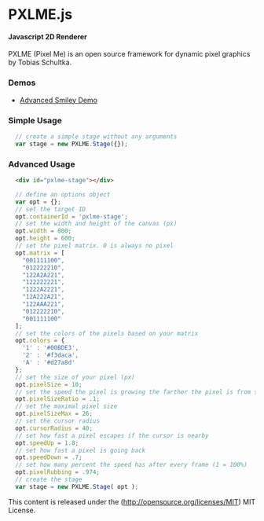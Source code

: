PXLME.js
========

#### Javascript 2D Renderer ####

PXLME (Pixel Me) is an open source framework for dynamic pixel graphics by Tobias Schultka.

### Demos ###

- [Advanced Smiley Demo](<https://rawgithub.com/schultka/pxlme.js/master/demos/smiley.html>)

### Simple Usage ###

```javascript
  // create a simple stage without any arguments
  var stage = new PXLME.Stage({});
```

### Advanced Usage ###

```html
  <div id="pxlme-stage"></div>
```
```javascript
  // define an options object
  var opt = {};
  // set the target ID
  opt.containerId = 'pxlme-stage';
  // set the width and height of the canvas (px)
  opt.width = 800;
  opt.height = 600;
  // set the pixel matrix. 0 is always no pixel
  opt.matrix = [
    "001111100",
    "012222210",
    "122A2A221",
    "122222221",
    "1222A2221",
    "12A222A21",
    "122AAA221",
    "012222210",
    "001111100"
  ];
  // set the colors of the pixels based on your matrix
  opt.colors = {
    '1' : '#00BDE3',
    '2' : '#f3daca',
    'A' : '#d27a8d'
  };
  // set the size of your pixel (px)
  opt.pixelSize = 10;
  // set the speed the pixel is growing the farther the pixel is from start
  opt.pixelSizeRatio = .1;
  // set the maximal pixel size
  opt.pixelSizeMax = 26;
  // set the cursor radius
  opt.cursorRadius = 40;
  // set how fast a pixel escapes if the cursor is nearby
  opt.speedUp = 1.8;
  // set how fast a pixel is going back
  opt.speedDown = .7;
  // set how many percent the speed has after every frame (1 = 100%)
  opt.pixelRubbing = .974;
  // create the stage
  var stage = new PXLME.Stage( opt );
```

This content is released under the (http://opensource.org/licenses/MIT) MIT License.